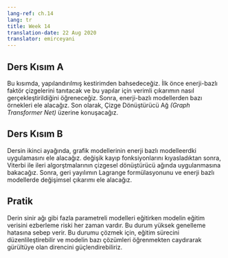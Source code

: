 ```yaml
---
lang-ref: ch.14
lang: tr
title: Week 14
translation-date: 22 Aug 2020
translator: emirceyani
---
```



## Ders Kısım A

Bu kısımda, yapılandırılmış kestirimden bahsedeceğiz. İlk önce enerji-bazlı faktör çizgelerini tanıtacak ve bu yapılar için verimli çıkarımın
nasıl gerçekleştirildiğini öğreneceğiz. Sonra, enerji-bazlı modellerden bazı örnekleri ele alacağız. Son olarak, Çizge Dönüştürücü Ağ *(Graph Transformer Net)*
üzerine konuşacağız.


<!--
## Lecture part A
In this section, we discussed the structured prediction. We first introduced the Energy-Based factor graph and efficient inference for it. T
hen we gave some examples for simple Energy-Based factor graphs with “shallow” factors. Finally, we discussed the Graph Transformer Net.
-->

## Ders Kısım B

Dersin ikinci ayağında, grafik modellerinin enerji bazlı modelleerdki uygulamasını ele alacağız. değişik kayıp fonksiyonlarını kıyasladıktan sonra, Viterbi ile ileri algorştmalarının çizgesel dönüştürücü ağında uygulanmasına bakacağız.
Sonra, geri yayılımın Lagrange formülasyonunu ve enerji bazlı modellerde değişimsel çıkarımı ele alacağız.

<!--
## Lecture part B
The second leg of the lecture further discusses the application of graphical model methods to energy-based models. 
After spending some time comparing different loss functions, we discuss the application of the Viterbi algorithm and forward algorithm to graphical transformer networks. 
We then transition to discussing the Lagrangian formulation of backpropagation and then variational inference for energy-based models.
-->

## Pratik
Derin sinir ağı gibi fazla parametreli modelleri eğitirken  modelin eğitim verisini ezberleme riski her zaman vardır. Bu durum yüksek genelleme hatasına sebep verir. Bu durumu çözmek için, eğitim sürecini düzenlileştirebilir ve modelin bazı çözümleri öğrenmekten caydırarak gürültüye olan direncini güçlendirebiliriz.
<!--
## Practicum
When training highly parametrised models such as deep neural networks there is a risk of overfitting to the training data. 
This leads to greater generalization error. 
To help reduce overfitting we can introduce regularization into our training, discouraging certain solutions to decrease the extent to which our models will fit to noise.
-->
